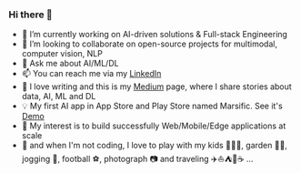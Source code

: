 ### Hi there 👋

<!--
**tanquangduong/tanquangduong** is a ✨ _special_ ✨ repository because its `README.md` (this file) appears on your GitHub profile
-->

- 🔭 I’m currently working on AI-driven solutions & Full-stack Engineering
- 👯 I’m looking to collaborate on open-source projects for multimodal, computer vision, NLP 
- 💬 Ask me about AI/ML/DL 
- 📫 You can reach me via my [LinkedIn](https://www.linkedin.com/in/tanquangduong/)
- 📝 I love writing and this is my [Medium](https://medium.com/@tanquangduong) page, where I share stories about data, AI, ML and DL
- 💡 My first AI app in App Store and Play Store named Marsific. See it's [Demo](https://www.youtube.com/watch?v=3wJeqHjiNkk)
- 🎯 My interest is to build successfully Web/Mobile/Edge applications at scale
- 🌈 and when I'm not coding, I love to play with my kids 👦👦👣, garden 🌷🌴,  jogging 🏃, football ⚽, photograph 📷 and traveling ✈️⛵⛺🌊☕ ...